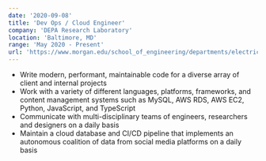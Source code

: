 ```yaml
---
date: '2020-09-08'
title: 'Dev Ops / Cloud Engineer'
company: 'DEPA Research Laboratory'
location: 'Baltimore, MD'
range: 'May 2020 - Present'
url: 'https://www.morgan.edu/school_of_engineering/departments/electrical_and_computer_engineering/laboratory_and_research_facilities.html'
---
```


- Write modern, performant, maintainable code for a diverse array of client and internal projects
- Work with a variety of different languages, platforms, frameworks, and content management systems such as MySQL, AWS RDS, AWS EC2, Python, JavaScript, and TypeScript
- Communicate with multi-disciplinary teams of engineers, researchers and designers on a daily basis
- Maintain a cloud database and CI/CD pipeline that implements an autonomous coalition of data from social media platforms on a daily basis
